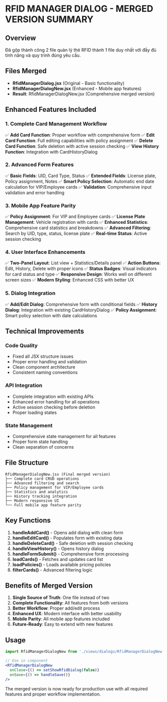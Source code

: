 # RFID MANAGER DIALOG - MERGED VERSION SUMMARY

## Overview
Đã gộp thành công 2 file quản lý thẻ RFID thành 1 file duy nhất với đầy đủ tính năng và quy trình đúng yêu cầu.

## Files Merged
- **RfidManagerDialog.jsx** (Original - Basic functionality)
- **RfidManagerDialogNew.jsx** (Enhanced - Mobile app features)
- **Result**: RfidManagerDialogNew.jsx (Comprehensive merged version)

## Enhanced Features Included

### 1. Complete Card Management Workflow
✅ **Add Card Function**: Proper workflow with comprehensive form
✅ **Edit Card Function**: Full editing capabilities with policy assignment
✅ **Delete Card Function**: Safe deletion with active session checking
✅ **View History Function**: Integration with CardHistoryDialog

### 2. Advanced Form Features
✅ **Basic Fields**: UID, Card Type, Status
✅ **Extended Fields**: License plate, Policy assignment, Notes
✅ **Smart Policy Selection**: Automatic end date calculation for VIP/Employee cards
✅ **Validation**: Comprehensive input validation and error handling

### 3. Mobile App Feature Parity
✅ **Policy Assignment**: For VIP and Employee cards
✅ **License Plate Management**: Vehicle registration with cards
✅ **Enhanced Statistics**: Comprehensive card statistics and breakdowns
✅ **Advanced Filtering**: Search by UID, type, status, license plate
✅ **Real-time Status**: Active session checking

### 4. User Interface Enhancements
✅ **Two-Panel Layout**: List view + Statistics/Details panel
✅ **Action Buttons**: Edit, History, Delete with proper icons
✅ **Status Badges**: Visual indicators for card status and type
✅ **Responsive Design**: Works well on different screen sizes
✅ **Modern Styling**: Enhanced CSS with better UX

### 5. Dialog Integration
✅ **Add/Edit Dialog**: Comprehensive form with conditional fields
✅ **History Dialog**: Integration with existing CardHistoryDialog
✅ **Policy Assignment**: Smart policy selection with date calculations

## Technical Improvements

### Code Quality
- Fixed all JSX structure issues
- Proper error handling and validation
- Clean component architecture
- Consistent naming conventions

### API Integration
- Complete integration with existing APIs
- Enhanced error handling for all operations
- Active session checking before deletion
- Proper loading states

### State Management
- Comprehensive state management for all features
- Proper form state handling
- Clean separation of concerns

## File Structure
```
RfidManagerDialogNew.jsx (Final merged version)
├── Complete card CRUD operations
├── Advanced filtering and search
├── Policy management for VIP/Employee cards
├── Statistics and analytics
├── History tracking integration
├── Modern responsive UI
└── Full mobile app feature parity
```

## Key Functions
1. **handleAddCard()** - Opens add dialog with clean form
2. **handleEditCard()** - Populates form with existing data
3. **handleDeleteCard()** - Safe deletion with session checking
4. **handleViewHistory()** - Opens history dialog
5. **handleFormSubmit()** - Comprehensive form processing
6. **loadCards()** - Fetches and updates card list
7. **loadPolicies()** - Loads available pricing policies
8. **filterCards()** - Advanced filtering logic

## Benefits of Merged Version
1. **Single Source of Truth**: One file instead of two
2. **Complete Functionality**: All features from both versions
3. **Better Workflow**: Proper add/edit process
4. **Enhanced UX**: Modern interface with better usability
5. **Mobile Parity**: All mobile app features included
6. **Future-Ready**: Easy to extend with new features

## Usage
```jsx
import RfidManagerDialogNew from './views/dialogs/RfidManagerDialogNew'

// Use in component
<RfidManagerDialogNew 
  onClose={() => setShowRfidDialog(false)}
  onSave={() => handleSave()}
/>
```

The merged version is now ready for production use with all required features and proper workflow implementation.
